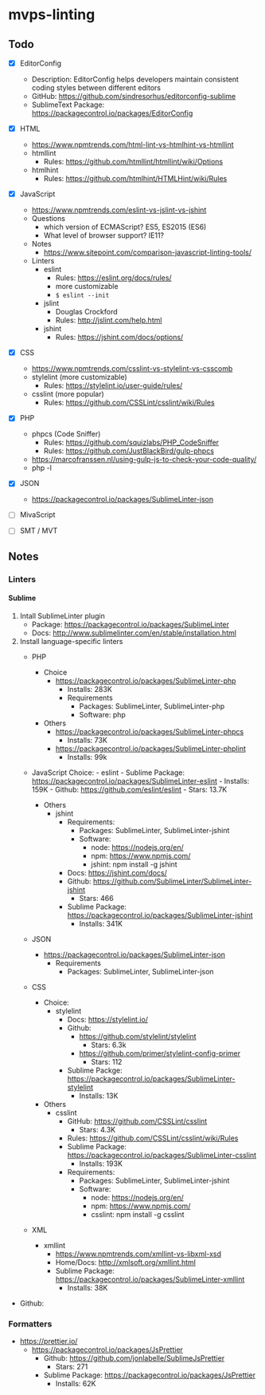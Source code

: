 # mvps-linting

## Todo

- [x] EditorConfig
	- Description: EditorConfig helps developers maintain consistent coding styles between different editors
	- GitHub: https://github.com/sindresorhus/editorconfig-sublime
	- SublimeText Package: https://packagecontrol.io/packages/EditorConfig
- [x] HTML
	- https://www.npmtrends.com/html-lint-vs-htmlhint-vs-htmllint
	- htmllint
		- Rules: https://github.com/htmllint/htmllint/wiki/Options
	- htmlhint
		- Rules: https://github.com/htmlhint/HTMLHint/wiki/Rules
- [x] JavaScript
	- https://www.npmtrends.com/eslint-vs-jslint-vs-jshint
	- Questions
		- which version of ECMAScript? ES5, ES2015 (ES6)
		- What level of browser support? IE11?
	- Notes
		- https://www.sitepoint.com/comparison-javascript-linting-tools/
	- Linters
		- eslint
			- Rules: https://eslint.org/docs/rules/
			- more customizable
			- `$ eslint --init`
		- jslint
			 - Douglas Crockford
			 - Rules: http://jslint.com/help.html
		- jshint
			- Rules: https://jshint.com/docs/options/
- [x] CSS
	- https://www.npmtrends.com/csslint-vs-stylelint-vs-csscomb
	- stylelint (more customizable)
		- Rules: https://stylelint.io/user-guide/rules/
	- csslint (more popular)
		- Rules: https://github.com/CSSLint/csslint/wiki/Rules
- [X] PHP
	- phpcs (Code Sniffer)
		- Rules: https://github.com/squizlabs/PHP_CodeSniffer
		- Rules: https://github.com/JustBlackBird/gulp-phpcs
	- https://marcofranssen.nl/using-gulp-js-to-check-your-code-quality/
	- php -l
- [x] JSON
	- https://packagecontrol.io/packages/SublimeLinter-json
- [ ] MivaScript
- [ ] SMT / MVT


## Notes

### Linters

#### Sublime

1. Intall SublimeLinter plugin
	- Package: https://packagecontrol.io/packages/SublimeLinter
	- Docs: http://www.sublimelinter.com/en/stable/installation.html
1. Install language-specific linters
	- PHP
		- Choice
			- https://packagecontrol.io/packages/SublimeLinter-php
				- Installs: 283K
				- Requirements
					- Packages: SublimeLinter, SublimeLinter-php
					- Software: php
		- Others
			- https://packagecontrol.io/packages/SublimeLinter-phpcs
				- Installs: 73K
			- https://packagecontrol.io/packages/SublimeLinter-phplint
				- Installs: 99k
	- JavaScript
		Choice:
			- eslint
				- Sublime Package: https://packagecontrol.io/packages/SublimeLinter-eslint
					- Installs: 159K
				- Github: https://github.com/eslint/eslint
					- Stars: 13.7K
		- Others
			- jshint
				- Requirements:
					- Packages: SublimeLinter, SublimeLinter-jshint
					- Software:
						- node: https://nodejs.org/en/
						- npm: https://www.npmjs.com/
						- jshint: npm install -g jshint
				- Docs: https://jshint.com/docs/
				- Github: https://github.com/SublimeLinter/SublimeLinter-jshint
					- Stars: 466
				- Sublime Package: https://packagecontrol.io/packages/SublimeLinter-jshint
					- Installs: 341K

	- JSON
		- https://packagecontrol.io/packages/SublimeLinter-json
			- Requirements
				- Packages: SublimeLinter, SublimeLinter-json
	- CSS
		- Choice:
			- stylelint
				- Docs: https://stylelint.io/
				- Github:
					- https://github.com/stylelint/stylelint
						- Stars: 6.3k
					- https://github.com/primer/stylelint-config-primer
						- Stars: 112
				- Sublime Packge: https://packagecontrol.io/packages/SublimeLinter-stylelint
					- Installs: 13K
		- Others
			- csslint
				- GitHub: https://github.com/CSSLint/csslint
					- Stars: 4.3K
				- Rules: https://github.com/CSSLint/csslint/wiki/Rules
				- Sublime Package: https://packagecontrol.io/packages/SublimeLinter-csslint
					- Installs: 193K
				- Requirements:
					- Packages: SublimeLinter, SublimeLinter-jshint
					- Software:
						- node: https://nodejs.org/en/
						- npm: https://www.npmjs.com/
						- csslint: npm install -g csslint
	- XML
		- xmllint
			- https://www.npmtrends.com/xmllint-vs-libxml-xsd
			- Home/Docs: http://xmlsoft.org/xmllint.html
			- Sublime Package: https://packagecontrol.io/packages/SublimeLinter-xmllint
				- Installs: 38K

- Github:

### Formatters

- https://prettier.io/
	- https://packagecontrol.io/packages/JsPrettier
		- Github: https://github.com/jonlabelle/SublimeJsPrettier
			- Stars: 271
		- Sublime Package: https://packagecontrol.io/packages/JsPrettier
			- Installs: 62K
